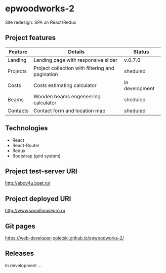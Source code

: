 # epwoodworks-2
Site redesign: SPA on React/Redux

## Project features

Feature | Details | Status
--------|---------|--------
Landing | Landing page with responsive slider | v.0.7.0
Projects | Project collection with filtering and pagination | sheduled
Costs | Costs estimating calculator | in development
Beams | Wooden beams engeneering calculator | sheduled
Contacts | Contact form and location map | sheduled

## Technologies
- React
- React-Router
- Redux
- Bootstrap (grid system)

## Project test-server URI
http://eboy4u.bget.ru/

## Project deployed URI
http://www.woodhousepro.ru

## Git pages
https://web-developer-poletski.github.io/epwoodworks-2/

## Releases
In development ...
